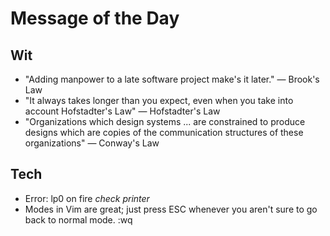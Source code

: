 # Message of the Day

## Wit

* "Adding manpower to a late software project make's it later." — Brook's Law
* "It always takes longer than you expect, even when you take into account Hofstadter's Law" — Hofstadter's Law
* "Organizations which design systems ... are constrained to produce designs which are copies of the communication structures of these organizations" — Conway's Law

## Tech
* Error: lp0 on fire *check printer*
* Modes in Vim are great; just press ESC whenever you aren't sure to go back to normal mode. :wq
